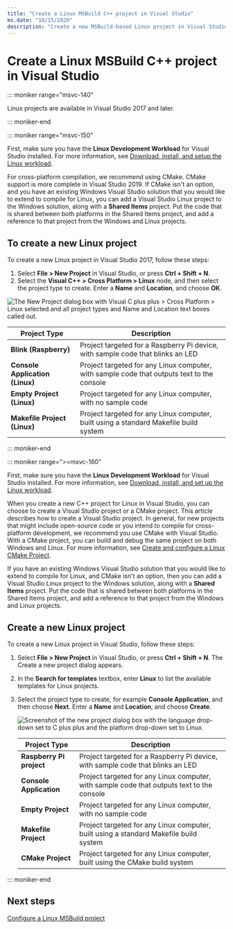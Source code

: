 ```yaml
---
title: "Create a Linux MSBuild C++ project in Visual Studio"
ms.date: "10/15/2020"
description: "Create a new MSBuild-based Linux project in Visual Studio."
---
```

# Create a Linux MSBuild C++ project in Visual Studio

::: moniker range="msvc-140"

Linux projects are available in Visual Studio 2017 and later.

::: moniker-end

::: moniker range="msvc-150"

First, make sure you have the **Linux Development Workload** for Visual Studio installed. For more information, see [Download, install, and setup the Linux workload](download-install-and-setup-the-linux-development-workload.md).

For cross-platform compilation, we recommend using CMake. CMake support is more complete in Visual Studio 2019. If CMake isn't an option, and you have an existing Windows Visual Studio solution that you would like to extend to compile for Linux, you can add a Visual Studio Linux project to the Windows solution, along with a **Shared Items** project. Put the code that is shared between both platforms in the Shared Items project, and add a reference to that project from the Windows and Linux projects.

## To create a new Linux project

To create a new Linux project in Visual Studio 2017, follow these steps:

1. Select **File > New Project** in Visual Studio, or press **Ctrl + Shift + N**.
1. Select the **Visual C++ > Cross Platform > Linux** node, and then select the project type to create. Enter a **Name** and **Location**, and choose **OK**.

![The New Project dialog box with Visual C plus plus > Cross Platform > Linux selected and all project types and Name and Location text boxes called out.](media/newproject.png)

   | Project Type | Description |
   | ------------ | --- |
   | **Blink (Raspberry)** | Project targeted for a Raspberry Pi device, with sample code that blinks an LED |
   | **Console Application (Linux)** | Project targeted for any Linux computer, with sample code that outputs text to the console |
   | **Empty Project (Linux)** | Project targeted for any Linux computer, with no sample code |
   | **Makefile Project (Linux)** | Project targeted for any Linux computer, built using a standard Makefile build system |

::: moniker-end

::: moniker range=">=msvc-160"

First, make sure you have the **Linux Development Workload** for Visual Studio installed. For more information, see [Download, install, and set up the Linux workload](download-install-and-setup-the-linux-development-workload.md).

When you create a new C++ project for Linux in Visual Studio, you can choose to create a Visual Studio project or a CMake project. This article describes how to create a Visual Studio project. In general, for new projects that might include open-source code or you intend to compile for cross-platform development, we recommend you use CMake with Visual Studio. With a CMake project, you can build and debug the same project on both Windows and Linux. For more information, see [Create and configure a Linux CMake Project](cmake-linux-project.md).

If you have an existing Windows Visual Studio solution that you would like to extend to compile for Linux, and CMake isn't an option, then you can add a Visual Studio Linux project to the Windows solution, along with a **Shared Items** project. Put the code that is shared between both platforms in the Shared Items project, and add a reference to that project from the Windows and Linux projects.

## Create a new Linux project

To create a new Linux project in Visual Studio, follow these steps:

1. Select **File > New Project** in Visual Studio, or press **Ctrl + Shift + N**. The Create a new project dialog appears.
1. In the **Search for templates** textbox, enter **Linux** to list the available templates for Linux projects.
1. Select the project type to create, for example **Console Application**, and then choose **Next**. Enter a **Name** and **Location**, and choose **Create**.

   ![Screenshot of the new project dialog box with the language drop-down set to C plus plus and the platform drop-down set to Linux.](media/newproject-vs2019.png)

   | Project Type | Description |
   | ------------ | --- |
   | **Raspberry Pi project** | Project targeted for a Raspberry Pi device, with sample code that blinks an LED |
   | **Console Application** | Project targeted for any Linux computer, with sample code that outputs text to the console |
   | **Empty Project** | Project targeted for any Linux computer, with no sample code |
   | **Makefile Project** | Project targeted for any Linux computer, built using a standard Makefile build system |
   | **CMake Project** | Project targeted for any Linux computer, built using the CMake build system |

::: moniker-end

## Next steps

[Configure a Linux MSBuild project](configure-a-linux-project.md)
